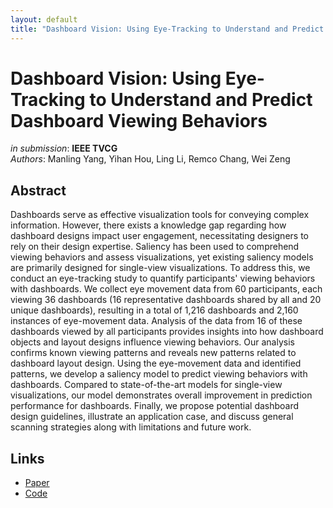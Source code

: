 ```yaml
---
layout: default
title: "Dashboard Vision: Using Eye-Tracking to Understand and Predict Dashboard Viewing Behaviors"
---
```


# Dashboard Vision: Using Eye-Tracking to Understand and Predict Dashboard Viewing Behaviors

*in submission*: **IEEE TVCG**  
*Authors*: Manling Yang, Yihan Hou, Ling Li, Remco Chang, Wei Zeng

## Abstract
Dashboards serve as effective visualization tools for conveying complex information. However, there exists a knowledge gap regarding how dashboard designs impact user engagement, necessitating designers to rely on their design expertise. Saliency has been used to comprehend viewing behaviors and assess visualizations, yet existing saliency models are primarily designed for single-view visualizations. To address this, we conduct an eye-tracking study to quantify participants' viewing behaviors with dashboards. We collect eye movement data from 60 participants, each viewing 36 dashboards (16 representative dashboards shared by all and 20 unique dashboards), resulting in a total of 1,216 dashboards and 2,160 instances of eye-movement data. Analysis of the data from 16 of these dashboards viewed by all participants provides insights into how dashboard objects and layout designs influence viewing behaviors. Our analysis confirms known viewing patterns and reveals new patterns related to dashboard layout design. Using the eye-movement data and identified patterns, we develop a saliency model to predict viewing behaviors with dashboards. Compared to state-of-the-art models for single-view visualizations, our model demonstrates overall improvement in prediction performance for dashboards. Finally, we propose potential dashboard design guidelines, illustrate an application case, and discuss general scanning strategies along with limitations and future work. 

## Links
- [Paper](https://example.com/paper)
- [Code](https://example.com/code)
